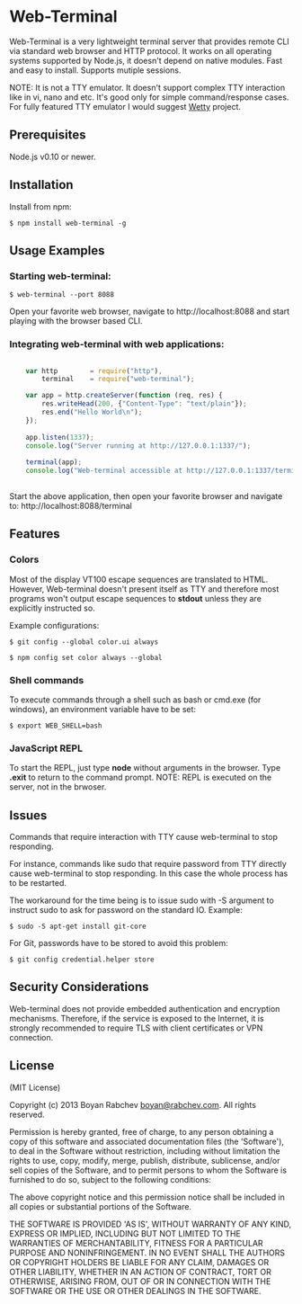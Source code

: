 Web-Terminal 
============
Web-Terminal is a very lightweight terminal server that provides remote CLI via standard web browser and HTTP protocol.
It works on all operating systems supported by Node.js, it doesn't depend on native modules.
Fast and easy to install. Supports mutiple sessions.

NOTE: It is not a TTY emulator. It doesn't support complex TTY interaction like in vi, nano and etc. It's good only for simple command/response cases. For fully featured TTY emulator I would suggest [Wetty](https://github.com/krishnasrinivas/wetty) project.

Prerequisites
-------------
Node.js v0.10 or newer.

Installation
------------

Install from npm:

    $ npm install web-terminal -g
    
Usage Examples
--------------

### Starting web-terminal:

    $ web-terminal --port 8088

Open your favorite web browser, navigate to http://localhost:8088 and start playing with the browser based CLI.

### Integrating web-terminal with web applications:
```javascript

    var http        = require("http"),
        terminal    = require("web-terminal");

    var app = http.createServer(function (req, res) {
        res.writeHead(200, {"Content-Type": "text/plain"});
        res.end("Hello World\n");
    });
    
    app.listen(1337);
    console.log("Server running at http://127.0.0.1:1337/");
    
    terminal(app);
    console.log("Web-terminal accessible at http://127.0.0.1:1337/terminal");
    
```
Start the above application, then open your favorite browser and navigate to: http://localhost:8088/terminal

Features
--------

### Colors
Most of the display VT100 escape sequences are translated to HTML. However, Web-terminal doesn't present itself as TTY and 
therefore most programs won't output escape sequences to **stdout** unless they are explicitly instructed so.

Example configurations:

    $ git config --global color.ui always
    
    $ npm config set color always --global
    
### Shell commands
To execute commands through a shell such as bash or cmd.exe (for windows), an environment variable have to be set:

    $ export WEB_SHELL=bash
    
### JavaScript REPL
To start the REPL, just type **node** without arguments in the browser. 
Type **.exit** to return to the command prompt. 
NOTE: REPL is executed on the server, not in the brwoser.

Issues
------
Commands that require interaction with TTY cause web-terminal to stop responding.

For instance, commands like sudo that require password from TTY directly cause web-terminal to stop responding. In this case the whole process has to be restarted.

The workaround for the time being is to issue sudo with -S argument to instruct sudo to ask for password on the standard IO. 
Example: 

    $ sudo -S apt-get install git-core

For Git, passwords have to be stored to avoid this problem:

    $ git config credential.helper store

Security Considerations
-----------------------
Web-terminal does not provide embedded authentication and encryption mechanisms. 
Therefore, if the service is exposed to the Internet, it is strongly recommended to require TLS with client certificates or VPN connection.

License
-------

(MIT License)

Copyright (c) 2013 Boyan Rabchev <boyan@rabchev.com>. All rights reserved.

Permission is hereby granted, free of charge, to any person obtaining
a copy of this software and associated documentation files (the
'Software'), to deal in the Software without restriction, including
without limitation the rights to use, copy, modify, merge, publish,
distribute, sublicense, and/or sell copies of the Software, and to
permit persons to whom the Software is furnished to do so, subject to
the following conditions:

The above copyright notice and this permission notice shall be
included in all copies or substantial portions of the Software.

THE SOFTWARE IS PROVIDED 'AS IS', WITHOUT WARRANTY OF ANY KIND,
EXPRESS OR IMPLIED, INCLUDING BUT NOT LIMITED TO THE WARRANTIES OF
MERCHANTABILITY, FITNESS FOR A PARTICULAR PURPOSE AND NONINFRINGEMENT.
IN NO EVENT SHALL THE AUTHORS OR COPYRIGHT HOLDERS BE LIABLE FOR ANY
CLAIM, DAMAGES OR OTHER LIABILITY, WHETHER IN AN ACTION OF CONTRACT,
TORT OR OTHERWISE, ARISING FROM, OUT OF OR IN CONNECTION WITH THE
SOFTWARE OR THE USE OR OTHER DEALINGS IN THE SOFTWARE.
